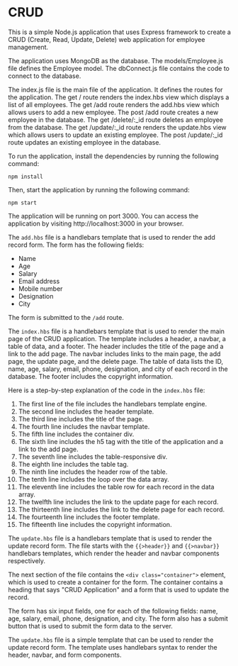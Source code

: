 # CRUD
This is a simple Node.js application that uses Express framework to create a CRUD (Create, Read, Update, Delete) web application for employee management.

The application uses MongoDB as the database. The models/Employee.js file defines the Employee model. The dbConnect.js file contains the code to connect to the database.

The index.js file is the main file of the application. It defines the routes for the application. The get / route renders the index.hbs view which displays a list of all employees. The get /add route renders the add.hbs view which allows users to add a new employee. The post /add route creates a new employee in the database. The get /delete/:_id route deletes an employee from the database. The get /update/:_id route renders the update.hbs view which allows users to update an existing employee. The post /update/:_id route updates an existing employee in the database.

To run the application, install the dependencies by running the following command:

```
npm install
```

Then, start the application by running the following command:

```
npm start
```

The application will be running on port 3000. You can access the application by visiting http://localhost:3000 in your browser.

The `add.hbs` file is a handlebars template that is used to render the add record form. The form has the following fields:

* Name
* Age
* Salary
* Email address
* Mobile number
* Designation
* City

The form is submitted to the `/add` route.

The `index.hbs` file is a handlebars template that is used to render the main page of the CRUD application. The template includes a header, a navbar, a table of data, and a footer. The header includes the title of the page and a link to the add page. The navbar includes links to the main page, the add page, the update page, and the delete page. The table of data lists the ID, name, age, salary, email, phone, designation, and city of each record in the database. The footer includes the copyright information.

Here is a step-by-step explanation of the code in the `index.hbs` file:

1. The first line of the file includes the handlebars template engine.
2. The second line includes the header template.
3. The third line includes the title of the page.
4. The fourth line includes the navbar template.
5. The fifth line includes the container div.
6. The sixth line includes the h5 tag with the title of the application and a link to the add page.
7. The seventh line includes the table-responsive div.
8. The eighth line includes the table tag.
9. The ninth line includes the header row of the table.
10. The tenth line includes the loop over the data array.
11. The eleventh line includes the table row for each record in the data array.
12. The twelfth line includes the link to the update page for each record.
13. The thirteenth line includes the link to the delete page for each record.
14. The fourteenth line includes the footer template.
15. The fifteenth line includes the copyright information.

The `update.hbs` file is a handlebars template that is used to render the update record form. The file starts with the `{{>header}}` and `{{>navbar}}` handlebars templates, which render the header and navbar components respectively.

The next section of the file contains the `<div class="container">` element, which is used to create a container for the form. The container contains a heading that says "CRUD Application" and a form that is used to update the record.

The form has six input fields, one for each of the following fields: name, age, salary, email, phone, designation, and city. The form also has a submit button that is used to submit the form data to the server.

The `update.hbs` file is a simple template that can be used to render the update record form. The template uses handlebars syntax to render the header, navbar, and form components.

